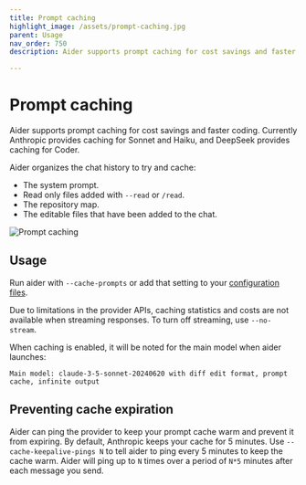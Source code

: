 ```yaml
---
title: Prompt caching
highlight_image: /assets/prompt-caching.jpg
parent: Usage
nav_order: 750
description: Aider supports prompt caching for cost savings and faster coding.

---
```


# Prompt caching

Aider supports prompt caching for cost savings and faster coding.
Currently Anthropic provides caching for Sonnet and Haiku,
and DeepSeek provides caching for Coder.

Aider organizes the chat history to try and cache:

- The system prompt.
- Read only files added with `--read` or `/read`.
- The repository map.
- The editable files that have been added to the chat.

![Prompt caching](/assets/prompt-caching.jpg)


## Usage

Run aider with `--cache-prompts` or add that setting to your 
[configuration files](/docs/config.html).

Due to limitations in the provider APIs, caching statistics and costs
are not available when streaming responses.
To turn off streaming, use `--no-stream`.

When caching is enabled, it will be noted for the main model when aider launches:

```
Main model: claude-3-5-sonnet-20240620 with diff edit format, prompt cache, infinite output
```

## Preventing cache expiration

Aider can ping the provider to keep your prompt cache warm and prevent
it from expiring.
By default, Anthropic keeps your cache for 5 minutes.
Use `--cache-keepalive-pings N` to tell aider to ping
every 5 minutes to keep the cache warm.
Aider will ping up to `N` times over a period of `N*5` minutes
after each message you send.


